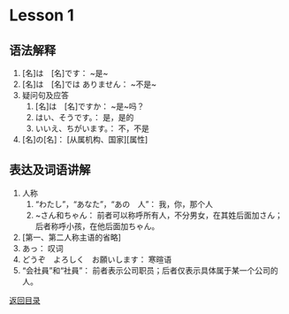 # Lesson 1

## 语法解释

1. [名]は　[名]です： ~是~
2. [名]は　[名]では ありません： ~不是~
3. 疑问句及应答
	1. [名]は　[名]ですか： ~是~吗？
	2. はい、そうです。： 是，是的
	3. いいえ、ちがいます。： 不，不是
4. [名]の[名]： \[从属机构、国家]\[属性]

## 表达及词语讲解

1. 人称
	1. “わたし”，“あなた”，“あの　人”： 我，你，那个人
	2. ~さん和ちゃん： 前者可以称呼所有人，不分男女，在其姓后面加さん；后者称呼小孩，在他后面加ちゃん。
2. [第一、第二人称主语的省略]
3. あっ： 叹词
4. どうぞ　よろしく　お願いします： 寒暄语
5. “会社員”和“社員”： 前者表示公司职员；后者仅表示具体属于某一个公司的人。

[返回目录](../..)

